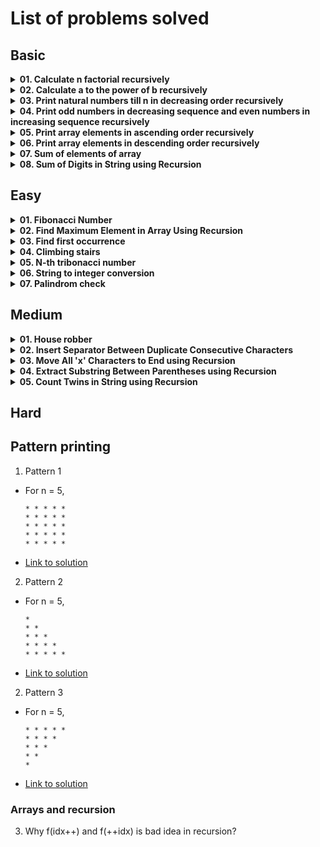 # List of problems solved

## Basic

<!-- Problem: Calculate n factorial-->
<details>
  <summary><b>01. Calculate n factorial recursively</b></summary>

- [Link to notes](https://github.com/TheParthMaru/mastering-dsa/blob/main/04_recursion/notes/01_recursion_1.pdf)
- [Link to solution](https://github.com/TheParthMaru/mastering-dsa/tree/main/04_recursion/recursion_solution/Factorial)

</details>

<!-- Problem: Calculate a to the power of b-->
<details>
  <summary><b>02. Calculate a to the power of b recursively</b></summary>

- [Link to notes](https://github.com/TheParthMaru/mastering-dsa/blob/main/04_recursion/notes/01_recursion_1.pdf)
- [Link to solution](https://github.com/TheParthMaru/mastering-dsa/tree/main/04_recursion/recursion_solution/Power)

</details>

<!-- Problem: Print natural numbers till n in decreasing order-->
<details>
  <summary><b>03. Print natural numbers till n in decreasing order recursively</b></summary>

- [Link to notes](https://github.com/TheParthMaru/mastering-dsa/blob/main/04_recursion/notes/01_recursion_1.pdf)
- [Link to solution](https://github.com/TheParthMaru/mastering-dsa/tree/main/04_recursion/recursion_solution/DecreasingNaturalNumbers)

</details>

<!-- Problem: Print odd numbers in decreasing sequence and even numbers in increasing sequence recursively-->
<details>
  <summary><b>04. Print odd numbers in decreasing sequence and even numbers in increasing sequence recursively</b></summary>

- [Link to notes]()
- [Link to solution](https://github.com/TheParthMaru/mastering-dsa/tree/main/04_recursion/recursion_solution/PrintOddEvenSequence)

</details>

<!-- Problem: Print array elements in ascending order recursively -->
<details>
  <summary><b>05. Print array elements in ascending order recursively</b></summary>

- [Link to notes]()
- [Link to solution](https://github.com/TheParthMaru/mastering-dsa/tree/main/04_recursion/recursion_solution/printArrayAscOrder)

</details>

<!-- Problem: Print array elements in descending order recursively -->
<details>
  <summary><b>06. Print array elements in descending order recursively</b></summary>

- [Link to notes]()
- [Link to solution](https://github.com/TheParthMaru/mastering-dsa/tree/main/04_recursion/recursion_solution/PrintArrayDescOrder)

</details>

<!-- Problem: Sum of elements of array -->
<details>
  <summary><b>07. Sum of elements of array</b></summary>

- [Link to notes]()
- [Link to solution](https://github.com/TheParthMaru/mastering-dsa/tree/main/04_recursion/recursion_solution/SumOfArrayElements)

</details>

<!-- Problem: Sum of digits in a string using recursion -->
<details>
  <summary><b>08. Sum of Digits in String using Recursion</b></summary>

- Problem statement: Given a string str representing a non-negative integer, write a recursive function that computes the sum of its digits and prints the result.

- Test cases:

```
Input: "1234"
Output: 10
(Explanation: 1 + 2 + 3 + 4 = 10)

Input: "98765"
Output: 35
(Explanation: 9 + 8 + 7 + 6 + 5 = 35)

Input: "0"
Output: 0
(Explanation: Only one digit 0)
```

- [Link to notes]()
- [Link to solution](https://github.com/TheParthMaru/mastering-dsa/tree/main/04_recursion/recursion_solution/SumOfDigitsInString)

</details>

## Easy

<!-- Problem: Fibonacci Number -->
<details>
  <summary><b>01. Fibonacci Number</b></summary>

- [Link to notes](https://github.com/TheParthMaru/mastering-dsa/blob/main/notes/leetcode-problems-notes/509_%20fibonacci_number.pdf)
- [Link to solution](https://github.com/TheParthMaru/mastering-dsa/tree/main/leetcode/0509_fibonacci_number)
- Note: There are various approaches to solve this problem:
  - Iterative ✅
  - Recursive ✅
  - Better recursive with DP (multiple approaches) ❌

</details>

<!-- Problem: Find Maximum Element in Array Using Recursion -->
<details>
  <summary><b>02. Find Maximum Element in Array Using Recursion</b></summary>

- Problem statement: Given an array, calculate the max element of the array recursively.

- Test cases:
  ```
  Input: arr = [1,5,8,13,6]
  Output: 13
  ```
- [Link to notes]()
- [Link to solution](https://github.com/TheParthMaru/mastering-dsa/tree/main/04_recursion/recursion_solution/MaxElementOfArray)

</details>

<!-- Problem: Find first occurrence -->
<details>
  <summary><b>03. Find first occurrence</b></summary>

- Problem statement: Given an array and an element x, find the index of the first occurrence of x. Return -1 if no occurrence found.

- Test cases:
  ```
  Input: arr = [1,7,2,3,6,9,3,1,3,6]
  Output: 3
  ```
- [Link to notes]()
- [Link to solution](https://github.com/TheParthMaru/mastering-dsa/tree/main/04_recursion/recursion_solution/FirstOccurrence)

</details>

<!-- Problem: Climbing stairs -->
<details>
  <summary><b>04. Climbing stairs</b></summary>

- [Link to notes]()
- [Link to solution](https://github.com/TheParthMaru/mastering-dsa/tree/main/leetcode/0070_climbing_stairs)
- Additional note: The current solution results in a TLE on leetcode. We need to learn DP in order to optimize it.

</details>

<!-- Problem: n-th tribonacci number -->
<details>
  <summary><b>05. N-th tribonacci number</b></summary>

- [Link to notes]()
- [Link to solution](https://github.com/TheParthMaru/mastering-dsa/tree/main/leetcode/1137_nth_tribonacci_number)
- Additional note: The current solution results in a TLE on leetcode. We need to learn DP in order to optimize it.

</details>

<!-- Problem: String to integer conversion -->
<details>
  <summary><b>06. String to integer conversion</b></summary>

- Problem statement: Given a string str representing a non-negative integer, write a recursive function to convert it into its equivalent integer value. Print the value returned by the function.

- Test cases:

  ```
  Input: "1234"
  Output: 1234

  Input: "0"
  Output: 0

  Input: "502"
  Output: 502
  ```

- [Link to notes]()
- [Link to solution](https://github.com/TheParthMaru/mastering-dsa/tree/main/04_recursion/recursion_solution/StringToIntegerConversion)

</details>

<!-- Problem: Palindrom check -->
<details>
  <summary><b>07. Palindrom check</b></summary>

- Problem statement: Given a string str, write a recursive function that checks whether the string is a palindrome or not. Return and print a boolean value: true if it is a palindrome, false otherwise.

- Test cases:

  ```
  Input: "madam"
  Output: true

  Input: "racecar"
  Output: true

  Input: "hello"
  Output: false
  ```

- [Link to notes]()
- [Link to solution](https://github.com/TheParthMaru/mastering-dsa/tree/main/04_recursion/recursion_solution/PalindromeCheck)

</details>

## Medium

<!-- Problem: House robber -->
<details>
  <summary><b>01. House robber</b></summary>

- [Link to notes]()
- [Link to solution](https://github.com/TheParthMaru/mastering-dsa/tree/main/leetcode/0198_house_robber)
- Additional note: The current solution results in a TLE on leetcode. We need to learn DP in order to optimize it.

</details>

<!-- Problem: Insert Separator Between Duplicate Consecutive Characters -->
<details>
  <summary><b>02. Insert Separator Between Duplicate Consecutive Characters</b></summary>

- Problem statement: Given a string str, write a recursive function that inserts a '\*' between duplicate consecutive characters and returns the new string. Print the value returned.

- Test cases:

  ```
  Input: "hello"
  Output: "hel*lo"

  Input: "aabb"
  Output: "a*ab*b"

  Input: "abc"
  Output: "abc"
  ```

- [Link to notes]()
- [Link to solution](https://github.com/TheParthMaru/mastering-dsa/tree/main/04_recursion/recursion_solution/InsertStars)

</details>

<!-- Problem: Move All 'x' Characters to End using Recursion -->
<details>
  <summary><b>03. Move All 'x' Characters to End using Recursion</b></summary>

- Problem statement: Given a string str, write a recursive function that moves all occurrences of the character 'x' to the end of the string while maintaining the order of the other characters. Print the value returned.

- Test cases:

  ```
  Input: "abexedexed"
  Output: "abeedeedxx"

  Input: "xxabcx"
  Output: "abcxxx"

  Input: "abcd"
  Output: "abcd"
  ```

- [Link to notes]()
- [Link to solution](https://github.com/TheParthMaru/mastering-dsa/tree/main/04_recursion/recursion_solution/MoveXToEnd)

</details>

<!-- Problem: Extract Substring Between Parentheses using Recursion -->
<details>
  <summary><b>04. Extract Substring Between Parentheses using Recursion</b></summary>

- Problem statement: Given a string str that contains exactly one pair of parentheses ( ), write a recursive function to extract and return the substring enclosed within the parentheses. Print the value returned.

- Test cases:

  ```
  Input: "xyz(abc)def"
  Output: "abc"

  Input: "(hello)"
  Output: "hello"

  Input: "123(xyz)456"
  Output: "xyz"
  ```

- [Link to notes]()
- [Link to solution](https://github.com/TheParthMaru/mastering-dsa/tree/main/04_recursion/recursion_solution/ExtractParentheses)

</details>

<!-- Problem: Count Twins in String using Recursion -->
<details>
  <summary><b>05. Count Twins in String using Recursion</b></summary>

- Problem statement: A "twin" is defined as two identical characters separated by any character. Write a recursive function to count the total number of twins in a given string str. Twins may overlap. Print the value returned.

- Test cases:

  ```
  Input: "AxAxA"
  Output: 3
  Explanation: A's at positions 0-2, 1-3, 2-4

  Input: "ababa"
  Output: 3

  Input: "aaaa"
  Output: 2
  ```

- [Link to notes]()
- [Link to solution](https://github.com/TheParthMaru/mastering-dsa/tree/main/04_recursion/recursion_solution/CountTwins)

</details>

## Hard

## Pattern printing

1. Pattern 1

- For n = 5,

  ```
  * * * * *
  * * * * *
  * * * * *
  * * * * *
  * * * * *
  ```

- [Link to solution](https://github.com/TheParthMaru/mastering-dsa/blob/main/04_recursion/recursion_solution/PatternPrinting/Pattern1.java)

2. Pattern 2

- For n = 5,

  ```
  *
  * *
  * * *
  * * * *
  * * * * *
  ```

- [Link to solution](https://github.com/TheParthMaru/mastering-dsa/blob/main/04_recursion/recursion_solution/PatternPrinting/Pattern2.java)

2. Pattern 3

- For n = 5,

  ```
  * * * * *
  * * * *
  * * *
  * *
  *
  ```

- [Link to solution]()

### Arrays and recursion

3. Why f(idx++) and f(++idx) is bad idea in recursion?
